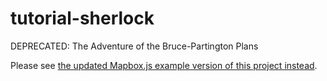 tutorial-sherlock
=================

DEPRECATED: The Adventure of the Bruce-Partington Plans

Please see [the updated Mapbox.js example version of this project instead](https://www.mapbox.com/mapbox.js/example/v1.0.0/scroll-driven-navigation/).
